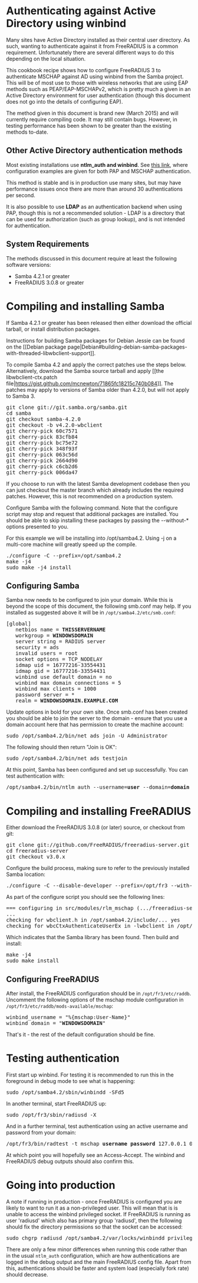 Authenticating against Active Directory using winbind
=====================================================

Many sites have Active Directory installed as their central user
directory. As such, wanting to authenticate against it from
FreeRADIUS is a common requirement. Unfortunately there are
several different ways to do this depending on the local
situation.

This cookbook recipe shows how to configure FreeRADIUS 3 to
authenticate MSCHAP against AD using winbind from the Samba
project. This will be of most use to those with wireless networks
that are using EAP methods such as PEAP/EAP-MSCHAPv2, which is
pretty much a given in an Active Directory environment for user
authentication (though this document does not go into the details
of configuring EAP).

The method given in this document is brand new (March 2015) and
will currently require compiling code. It may still contain bugs.
However, in testing performance has been shown to be greater than
the existing methods to-date.

Other Active Directory authentication methods
---------------------------------------------

Most existing installations use **ntlm_auth and winbind**. See
[this
link](http://deployingradius.com/documents/configuration/active_directory.html),
where configuration examples are given for both PAP and MSCHAP
authentication.

This method is stable and is in production use many sites, but may
have performance issues once there are more than around 30
authentications per second.

It is also possible to use **LDAP** as an authentication backend
when using PAP, though this is not a recommended solution - LDAP
is a directory that can be used for authorization (such as group
lookup), and is not intended for authentication.


System Requirements
-------------------

The methods discussed in this document require at least the
following software versions:

* Samba 4.2.1 or greater
* FreeRADIUS 3.0.8 or greater


Compiling and installing Samba
==============================

If Samba 4.2.1 or greater has been released then either download
the official tarball, or install distribution packages.

Instructions for building Samba packages for Debian Jessie can be found
on the [[Debian package page|Debian#building-debian-samba-packages-with-threaded-libwbclient-support]].

To compile Samba 4.2 and apply the correct patches use the steps
below. Alternatively, download the Samba source tarball and apply
[[the libwbclient-ctx.patch file|https://gist.github.com/mcnewton/71865fc18215c740b084]]. The patches
may apply to versions of Samba older than 4.2.0, but will not apply to Samba 3.

<pre>
git clone git://git.samba.org/samba.git
cd samba
git checkout samba-4.2.0
git checkout -b v4.2.0-wbclient
git cherry-pick 60c7571
git cherry-pick 83cfb84
git cherry-pick bc75e72
git cherry-pick 348f93f
git cherry-pick 063c56d
git cherry-pick 2664d90
git cherry-pick c6cb2d6
git cherry-pick 006da47
</pre>

If you choose to run with the latest Samba development codebase
then you can just checkout the master branch which already
includes the required patches. However, this is not recommended on
a production system.

Configure Samba with the following command. Note that the
configure script may stop and request that additional packages are
installed. You should be able to skip installing these packages by
passing the --without-* options presented to you.

For this example we will be installing into /opt/samba4.2. Using
-j on a multi-core machine will greatly speed up the compile.

<pre>
./configure -C --prefix=/opt/samba4.2
make -j4
sudo make -j4 install
</pre>

Configuring Samba
-----------------

Samba now needs to be configured to join your domain. While this
is beyond the scope of this document, the following smb.conf may
help. If you installed as suggested above it will be in
`/opt/samba4.2/etc/smb.conf`:

<pre>
[global]
   netbios name = <b>THISSERVERNAME</b>
   workgroup = <b>WINDOWSDOMAIN</b>
   server string = RADIUS server
   security = ads
   invalid users = root
   socket options = TCP_NODELAY
   idmap uid = 16777216-33554431
   idmap gid = 16777216-33554431
   winbind use default domain = no
   winbind max domain connections = 5
   winbind max clients = 1000
   password server = *
   realm = <b>WINDOWSDOMAIN.EXAMPLE.COM</b>
</pre>

Update options in bold for your own site. Once smb.conf has been
created you should be able to join the server to the domain -
ensure that you use a domain account here that has permission to
create the machine account:

<pre>
sudo /opt/samba4.2/bin/net ads join -U Administrator
</pre>

The following should then return "Join is OK":

<pre>
sudo /opt/samba4.2/bin/net ads testjoin
</pre>

At this point, Samba has been configured and set up successfully.
You can test authentication with:

<pre>
/opt/samba4.2/bin/ntlm_auth --username=<b>user</b> --domain=<b>domain</b>
</pre>

Compiling and installing FreeRADIUS
===================================

Either download the FreeRADIUS 3.0.8 (or later) source, or
checkout from git:

<pre>
git clone git://github.com/FreeRADIUS/freeradius-server.git
cd freeradius-server
git checkout v3.0.x
</pre>

Configure the build process, making sure to refer to the
previously installed Samba location:

<pre>
./configure -C --disable-developer --prefix=/opt/fr3 --with-winbind-dir=/opt/samba4.2
</pre>

As part of the configure script you should see the following
lines:

<pre>
=== configuring in src/modules/rlm_mschap (.../freeradius-server/src/modules/rlm_mschap)
...
checking for wbclient.h in /opt/samba4.2/include/... yes
checking for wbcCtxAuthenticateUserEx in -lwbclient in /opt/samba4.2/lib... yes
</pre>

Which indicates that the Samba library has been found. Then build
and install:

<pre>
make -j4
sudo make install
</pre>

Configuring FreeRADIUS
----------------------

After install, the FreeRADIUS configuration should be in
`/opt/fr3/etc/raddb`. Uncomment the following options of the mschap
module configuration in `/opt/fr3/etc/raddb/mods-available/mschap`:

<pre>
winbind_username = "%{mschap:User-Name}"
winbind_domain = "<b>WINDOWSDOMAIN</b>"
</pre>

That's it - the rest of the default configuration should be fine.


Testing authentication
======================

First start up winbind. For testing it is recommended to run this
in the foreground in debug mode to see what is happening:

<pre>
sudo /opt/samba4.2/sbin/winbindd -SFd5
</pre>

In another terminal, start FreeRADIUS up:

<pre>
sudo /opt/fr3/sbin/radiusd -X
</pre>

And in a further terminal, test authentication using an active username
and password from your domain:

<pre>
/opt/fr3/bin/radtest -t mschap <b>username</b> <b>password</b> 127.0.0.1 0 testing123
</pre>

At which point you will hopefully see an Access-Accept. The
winbind and FreeRADIUS debug outputs should also confirm this.

Going into production
=====================

A note if running in production - once FreeRADIUS is configured
you are likely to want to run it as a non-privileged user. This
will mean that is is unable to access the winbind privileged
socket. If FreeRADIUS is running as user 'radiusd' which also has
primary group 'radiusd', then the following should fix the
directory permissions so that the socket can be accessed:

<pre>
sudo chgrp radiusd /opt/samba4.2/var/locks/winbindd_privileged
</pre>

There are only a few minor differences when running this code
rather than in the usual `ntlm_auth` configuration, which are how
authentications are logged in the debug output and the main
FreeRADIUS config file. Apart from this, authentications should be
faster and system load (especially fork rate) should decrease.
